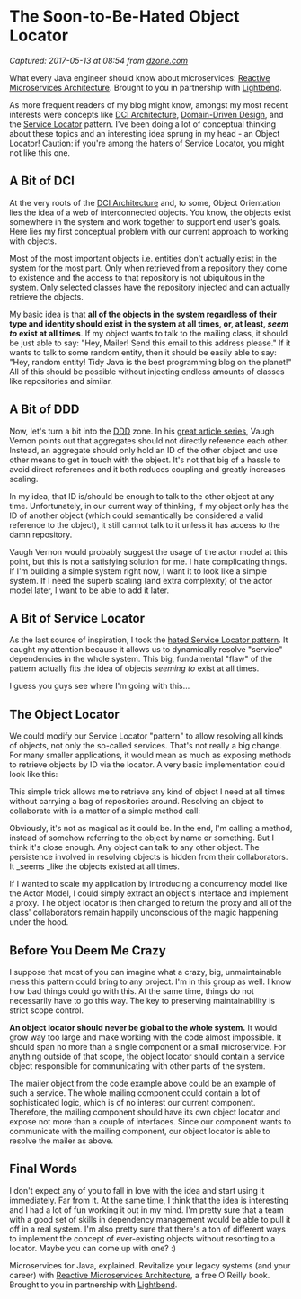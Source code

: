 # The Soon-to-Be-Hated Object Locator

_Captured: 2017-05-13 at 08:54 from [dzone.com](https://dzone.com/articles/the-soon-hated-object-locator?edition=298091&utm_source=Daily%20Digest&utm_medium=email&utm_campaign=dd%202017-05-12)_

What every Java engineer should know about microservices: [Reactive Microservices Architecture](https://dzone.com/go?i=153025&u=https%3A%2F%2Finfo.lightbend.com%2FCOLL-20XX-Reactive-Microservices-Architecture-RES-LP.html%3Flst%3DDZ%3Futm_source%3Ddzone%26utm_medium%3Dpartner-resources%26utm_campaign%3DCOLL-20XX-Reactive-Microservices-Architecture%26utm_term%3Dnone%26utm_content%3Dnone). Brought to you in partnership with [Lightbend](https://dzone.com/go?i=153025&u=https%3A%2F%2Finfo.lightbend.com%2FCOLL-20XX-Reactive-Microservices-Architecture-RES-LP.html%3Flst%3DDZ%3Futm_source%3Ddzone%26utm_medium%3Dpartner-resources%26utm_campaign%3DCOLL-20XX-Reactive-Microservices-Architecture%26utm_term%3Dnone%26utm_content%3Dnone).

As more frequent readers of my blog might know, amongst my most recent interests were concepts like [DCI Architecture](https://dzone.com/articles/dci-architecture-is-visionary), [Domain-Driven Design](https://dzone.com/articles/aggregate-pattern), and the [Service Locator](https://dzone.com/articles/the-hated-service-locator-anti-pattern) pattern. I've been doing a lot of conceptual thinking about these topics and an interesting idea sprung in my head - an Object Locator! Caution: if you're among the haters of Service Locator, you might not like this one.

## A Bit of DCI

At the very roots of the [DCI Architecture](http://amzn.to/2q6mWT5) and, to some, Object Orientation lies the idea of a web of interconnected objects. You know, the objects exist somewhere in the system and work together to support end user's goals. Here lies my first conceptual problem with our current approach to working with objects.

Most of the most important objects i.e. entities don't actually exist in the system for the most part. Only when retrieved from a repository they come to existence and the access to that repository is not ubiquitous in the system. Only selected classes have the repository injected and can actually retrieve the objects.

My basic idea is that **all of the objects in the system regardless of their type and identity should exist in the system at all times, or, at least, _seem to_ exist at all times**. If my object wants to talk to the mailing class, it should be just able to say: "Hey, Mailer! Send this email to this address please." If it wants to talk to some random entity, then it should be easily able to say: "Hey, random entity! Tidy Java is the best programming blog on the planet!" All of this should be possible without injecting endless amounts of classes like repositories and similar.

## A Bit of DDD

Now, let's turn a bit into the [DDD](http://amzn.to/2q6F6nA) zone. In his [great article series](https://vaughnvernon.co/?p=838), Vaugh Vernon points out that aggregates should not directly reference each other. Instead, an aggregate should only hold an ID of the other object and use other means to get in touch with the object. It's not that big of a hassle to avoid direct references and it both reduces coupling and greatly increases scaling.

In my idea, that ID is/should be enough to talk to the other object at any time. Unfortunately, in our current way of thinking, if my object only has the ID of another object (which could semantically be considered a valid reference to the object), it still cannot talk to it unless it has access to the damn repository.

Vaugh Vernon would probably suggest the usage of the actor model at this point, but this is not a satisfying solution for me. I hate complicating things. If I'm building a simple system right now, I want it to look like a simple system. If I need the superb scaling (and extra complexity) of the actor model later, I want to be able to add it later.

## A Bit of Service Locator

As the last source of inspiration, I took the [hated Service Locator pattern](http://tidyjava.com/hated-service-locator-anti-pattern/). It caught my attention because it allows us to dynamically resolve "service" dependencies in the whole system. This big, fundamental "flaw" of the pattern actually fits the idea of objects _seeming to_ exist at all times.

I guess you guys see where I'm going with this…

## The Object Locator

We could modify our Service Locator "pattern" to allow resolving all kinds of objects, not only the so-called services. That's not really a big change. For many smaller applications, it would mean as much as exposing methods to retrieve objects by ID via the locator. A very basic implementation could look like this:

This simple trick allows me to retrieve any kind of object I need at all times without carrying a bag of repositories around. Resolving an object to collaborate with is a matter of a simple method call:

Obviously, it's not as magical as it could be. In the end, I'm calling a method, instead of somehow referring to the object by name or something. But I think it's close enough. Any object can talk to any other object. The persistence involved in resolving objects is hidden from their collaborators. It _seems _like the objects existed at all times.

If I wanted to scale my application by introducing a concurrency model like the Actor Model, I could simply extract an object's interface and implement a proxy. The object locator is then changed to return the proxy and all of the class' collaborators remain happily unconscious of the magic happening under the hood.

## Before You Deem Me Crazy

I suppose that most of you can imagine what a crazy, big, unmaintainable mess this pattern could bring to any project. I'm in this group as well. I know how bad things could go with this. At the same time, things do not necessarily have to go this way. The key to preserving maintainability is strict scope control.

**An object locator should never be global to the whole system.** It would grow way too large and make working with the code almost impossible. It should span no more than a single component or a small microservice. For anything outside of that scope, the object locator should contain a service object responsible for communicating with other parts of the system.

The mailer object from the code example above could be an example of such a service. The whole mailing component could contain a lot of sophisticated logic, which is of no interest our current component. Therefore, the mailing component should have its own object locator and expose not more than a couple of interfaces. Since our component wants to communicate with the mailing component, our object locator is able to resolve the mailer as above.

## Final Words

I don't expect any of you to fall in love with the idea and start using it immediately. Far from it. At the same time, I think that the idea is interesting and I had a lot of fun working it out in my mind. I'm pretty sure that a team with a good set of skills in dependency management would be able to pull it off in a real system. I'm also pretty sure that there's a ton of different ways to implement the concept of ever-existing objects without resorting to a locator. Maybe you can come up with one? :)

Microservices for Java, explained. Revitalize your legacy systems (and your career) with [Reactive Microservices Architecture](https://dzone.com/go?i=153026&u=https%3A%2F%2Finfo.lightbend.com%2FCOLL-20XX-Reactive-Microservices-Architecture-RES-LP.html%3Flst%3DDZ%3Futm_source%3Ddzone%26utm_medium%3Dpartner-resources%26utm_campaign%3DCOLL-20XX-Reactive-Microservices-Architecture%26utm_term%3Dnone%26utm_content%3Dnone), a free O'Reilly book. Brought to you in partnership with [Lightbend](https://dzone.com/go?i=153026&u=https%3A%2F%2Finfo.lightbend.com%2FCOLL-20XX-Reactive-Microservices-Architecture-RES-LP.html%3Flst%3DDZ%3Futm_source%3Ddzone%26utm_medium%3Dpartner-resources%26utm_campaign%3DCOLL-20XX-Reactive-Microservices-Architecture%26utm_term%3Dnone%26utm_content%3Dnone).
